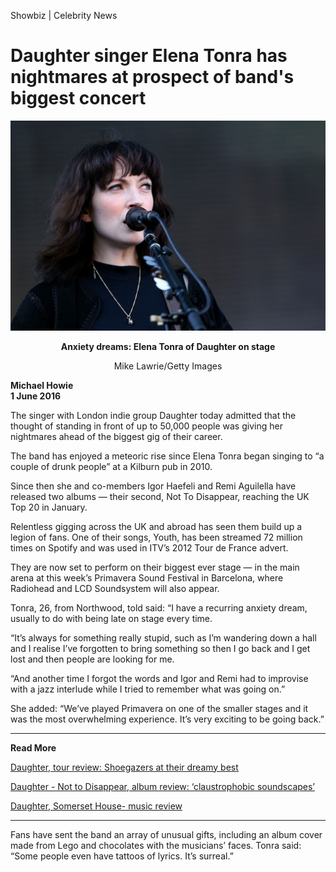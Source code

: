 Showbiz | Celebrity News
# Daughter singer Elena Tonra has nightmares at prospect of band's biggest concert

<img src="/Images/daughter3105.jpg">

**<p align="center">
Anxiety dreams: Elena Tonra of Daughter on stage**
</p>
<p align="center">
Mike Lawrie/Getty Images
</p>

**Michael Howie**\
**1 June 2016**

The singer with London indie group Daughter today admitted that the thought of standing in front of up to 50,000 people was giving her nightmares ahead of the biggest gig of their career.

The band has enjoyed a meteoric rise since Elena Tonra began singing to “a couple of drunk people” at a Kilburn pub in 2010.

Since then she and co-members Igor Haefeli and Remi Aguilella have released two albums — their second, Not To Disappear, reaching the UK Top 20 in January.

Relentless gigging across the UK and abroad has seen them build up a legion of fans. One of their songs, Youth, has been streamed 72 million times on Spotify and was used in ITV’s 2012 Tour de France advert.

They are now set to perform on their biggest ever stage — in the main arena at this week’s Primavera Sound Festival in Barcelona, where Radiohead and LCD Soundsystem will also appear.

Tonra, 26, from Northwood, told said: “I have a recurring anxiety dream, usually to do with being late on stage every time.

“It’s always for something really stupid, such as I’m wandering down a hall and I realise I’ve forgotten to bring something so then I go back and I get lost and then people are looking for me.

“And another time I forgot the words and Igor and Remi had to improvise with a jazz interlude while I tried to remember what was going on.”

She added: “We’ve played Primavera on one of the smaller stages and it was the most overwhelming experience. It’s very exciting to be going back.”

---

**Read More**

[Daughter, tour review: Shoegazers at their dreamy best](https://www.standard.co.uk/culture/music/daughter-tour-review-shoegazers-at-their-dreamy-best-a3168251.html)

[Daughter - Not to Disappear, album review: ‘claustrophobic soundscapes’](https://www.standard.co.uk/stayingin/music/daughter-not-to-disappear-album-review-claustrophobic-soundscapes-a3157476.html)

[Daughter, Somerset House- music review](https://www.standard.co.uk/culture/music/daughter-somerset-house-music-review-9599546.html)

---
	
Fans have sent the band an array of unusual gifts, including an album cover made from Lego and chocolates with the musicians’ faces. Tonra said: “Some people even have tattoos of lyrics. It’s surreal.”	
